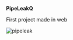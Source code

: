 **PipeLeakQ**

First project made in web

![pipeleak](https://user-images.githubusercontent.com/9938457/30391890-700f8146-9891-11e7-87b4-332c2ccd7124.gif)
